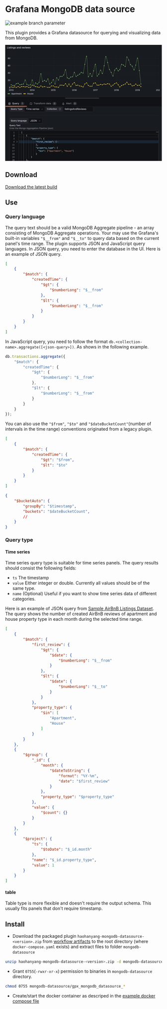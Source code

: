 # Grafana MongoDB data source
![example branch parameter](https://github.com/haohanyang/mongodb-datasource/actions/workflows/ci.yml/badge.svg?branch=master)

This plugin provides a Grafana datasource for querying and visualizing data from MongoDB.

![screenshot](/static/screenshot.png)

## Download
[Download the latest build](https://github.com/haohanyang/mongodb-datasource/actions/runs/11279321008/artifacts/2041721555)


## Use
### Query language
The query text should be a valid MongoDB Aggregate pipeline - an array consisting of MongoDB Aggregate operations. Your may use the Grafana's built-in variables `"$__from"` and `"$__to"` to query data based on the current panel's time range. The plugin supports JSON and JavaScript query languages. In JSON query, you need to enter the database in the UI. Here is an example of JSON query.
```json
[
    {
        "$match": {
            "createdTime": {
                "$gt": {
                    "$numberLong": "$__from"
                },
                "$lt": {
                    "$numberLong": "$__from"
                }
            }
        }
    }
]
```
In JavaScript query, you need to follow the format `db.<collection-name>.aggregate([<json-query>])`. As shows in the following example.
```js
db.transactions.aggregate({
    "$match": {
        "createdTime": {
            "$gt": {
                "$numberLong": "$__from"
            },
            "$lt": {
                "$numberLong": "$__from"
            }
        }
    }
});
```

You can also use the `"$from"`, `"$to"` and `"$dateBucketCount"`(number of intervals in the time range) conventions originated from a legacy plugin.
```json
[
    {
        "$match": {
            "createdTime": {
                "$gt": "$from",
                "$lt": "$to"
            }
        }
    }
]
```
```json
{
    "$bucketAuto": {
        "groupBy": "$timestamp",
        "buckets": "$dateBucketCount",
        // 
    }
}
```
### Query type
#### Time series
Time series query type is suitable for time series panels. The query results should consist the following fields:
* `ts`
The timestamp
* `value`
Either integer or double. Currently all values should be of the same type.
* `name` (Optional)
Useful if you want to show time series data of different categories.

Here is an example of JSON query from [Sample AirBnB Listings Dataset](https://www.mongodb.com/docs/atlas/sample-data/sample-airbnb/). The query shows the number of created AirBnB reviews of apartment and house property type in each month during the selected time range.
```json
[
    {
        "$match": {
            "first_review": {
                "$gt": {
                    "$date": {
                        "$numberLong": "$__from"
                    }
                },
                "$lt": {
                    "$date": {
                        "$numberLong": "$__to"
                    }
                }
            },
            "property_type": {
                "$in": [
                    "Apartment",
                    "House"
                ]
            }
        }
    },
    {
        "$group": {
            "_id": {
                "month": {
                    "$dateToString": {
                        "format": "%Y-%m",
                        "date": "$first_review"
                    }
                },
                "property_type": "$property_type"
            },
            "value": {
                "$count": {}
            }
        }
    },
    {
        "$project": {
            "ts": {
                "$toDate": "$_id.month"
            },
            "name": "$_id.property_type",
            "value": 1
        }
    }
]
```
#### table
Table type is more flexible and doesn't require the output schema. This usually fits  panels that don't require timestamp.


## Install
* Download the packaged plugin `haohanyang-mongodb-datasource-<version>.zip` from [workflow artifacts](#download) to the root directory (where `docker-compose.yaml` exists) and extract files to folder `mongodb-datasource`

```bash
unzip haohanyang-mongodb-datasource-<version>.zip -d mongodb-datasource
```
* Grant `0755`(`-rwxr-xr-x`) permission to binaries in `mongodb-datasource` directory.
```bash
chmod 0755 mongodb-datasource/gpx_mongodb_datasource_*
```
* Create/start the docker container as descriped in the [example docker compose file](/docker-compose.prod.yaml)